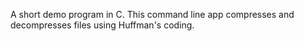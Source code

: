 A short demo program in C.
This command line app compresses and decompresses files using Huffman's coding. 
